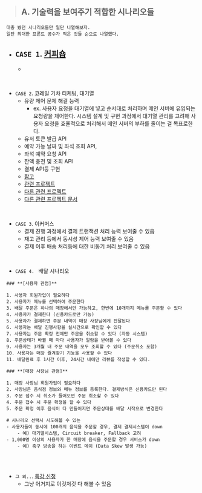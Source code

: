> ## A. 기술력을 보여주기 적합한 시나리오들
```
대충 봤던 시나리오들만 일단 나열해보자.
일단 최대한 프론트 공수가 적은 것들 순으로 나열했다.
``` 

- `CASE 1`. [커피숍](https://github.com/MyoungSoo7/coffee-shop-clone)
  - 
  - 

<br>


- `CASE 2`. 코레일 기차 티케팅, 대기열
  - 유량 제어 문제 해결 능력
    - ex. 사용자 요청을 대기열에 넣고 순서대로 처리하며 메인 서버에 유입되는 요청량을 제어한다. 시스템 설계 및 구현 과정에서 대기열 관리를 고려해 사용자 요청을 효율적으로 처리해서 메인 서버의 부하를 줄이는 걸 목표로한다.
  - 유저 토큰 발급 API
  - 예약 가능 날짜 및 좌석 조회 API,
  - 좌석 예약 요청 API
  - 잔액 충전 및 조회 API
  - 결제 API등 구현
  - [참고](https://upcurvewave.tistory.com/700)
  - [관련 프로젝트](https://github.com/renechoi/hhplus-concert-reservation-system?tab=readme-ov-file#1-%EB%8C%80%EA%B8%B0%EC%97%B4-%EC%83%81%ED%83%9C-%EC%9D%B8%EC%A7%80-%EB%B0%A9%EB%B2%95)
  - [다른 관련 프로젝트](https://github.com/mingj7235/concert/tree/main)
  - [다른 관련 프로젝트 문서](https://velog.io/@joshuara7235/%EC%9D%B4%EC%A0%A0-%EC%A2%80-%EB%8D%94-%ED%81%B0-%EB%B0%94%EB%8B%A4%EB%A1%9C-%ED%95%AD%ED%95%B4%EB%A5%BC-%EB%96%A0%EB%82%98%EB%B3%B4%EC%9E%90-%ED%95%AD%ED%95%B4%ED%94%8C%EB%9F%AC%EC%8A%A4-5%EA%B8%B0-%EC%B5%9C%EC%A2%85-%ED%9A%8C%EA%B3%A0)

<br>


- `CASE 3`. 이커머스
  - 결제 진행 과정에서 결제 트랜잭션 처리 능력 보여줄 수 있음
  - 재고 관리 등에서 동시성 제어 능력 보여줄 수 있음
  - 결제 이후 배송 처리등에 대한 비동기 처리 보여줄 수 있음

<br>



- `CASE 4. ` 배달 시나리오

```
### **[사용자 관점]**

1. 사용자 회원가입이 필요하다
2. 사용자가 메뉴를 선택하여 주문한다
3. 배달 주문은 하나의 매장에서만 가능하고, 한번에 10개까지 메뉴를 주문할 수 있다
4. 사용자가 결제한다 (신용카드로만 가능)
5. 사용자가 결제하면 주문 내역이 매장 사장님에게 전달된다
6. 사용자는 배달 진행사항을 실시간으로 확인할 수 있다
7. 사용자는 주문 확정 전에만 주문을 취소할 수 있다 (자동 시스템)
8. 주문상태가 바뀔 때 마다 사용자가 알람을 받아볼 수 있다
9. 사용자는 3개월 내 주문 내역을 모두 조회할 수 있다 (주문취소 포함)
10. 사용자는 매장 즐겨찾기 기능을 사용할 수 있다
11. 배달완료 후 1시간 이후, 24시간 내에만 리뷰를 작성할 수 있다.

### **[매장 사장님 관점]**

1. 매장 사장님 회원가입이 필요하다
2. 사장님은 음식점 정보와 메뉴 정보를 등록한다. 결제방식은 신용카드만 된다
3. 주문 접수 시 취소가 들어오면 주문 취소할 수 있다
4. 주문 접수 시 주문 확정을 할 수 있다
5. 주문 확정 이후 음식이 다 만들어지면 주문상태를 배달 시작으로 변경한다
```

```
# 시나리오 선택시 시도해볼 수 있는 
- 사용자들이 동시에 100개의 음식을 주문할 경우, 결제 결제시스템이 down
    - 예) 대기열시스템, Circuit breaker, Fallback 고려
- 1,000명 이상의 사용자가 한 매장에 음식을 주문할 경우 서비스가 down
    - 예) 축구 방송을 하는 이벤트 데이 (Data Skew 발생 가능)
```


<br>
<br>



- `그 외..`. [특강 신청](https://github.com/mingj7235/hanghae)
  - 그냥 어거지로 이것저것 다 해볼 수 있음
